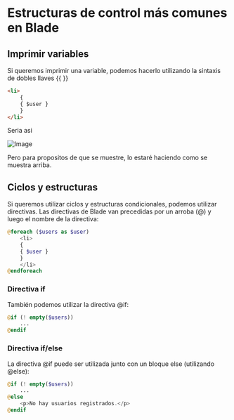 # Estructuras de control más comunes en Blade

## Imprimir variables

Si queremos imprimir una variable, podemos hacerlo utilizando la sintaxis de dobles llaves {{ }}

```html
<li>
    {
    { $user }
    }
</li>
```
Seria asi 

![Image](https://martamaleyka.github.io/Curso-de-Laravel/Imagenes/imprimir.PNG)

Pero para propositos de que se muestre, lo estaré haciendo como se muestra arriba.

## Ciclos y estructuras

Si queremos utilizar ciclos y estructuras condicionales, podemos utilizar directivas. Las directivas de Blade van precedidas por un arroba (@) y luego el nombre de la directiva:

```php
@foreach ($users as $user)
    <li>
    {
    { $user }
    }
    </li>
@endforeach

```

### Directiva if

También podemos utilizar la directiva @if:

```php
@if (! empty($users))
    ...
@endif
```

### Directiva if/else 

La directiva @if puede ser utilizada junto con un bloque else (utilizando @else):
```php
@if (! empty($users))
    ...
@else
    <p>No hay usuarios registrados.</p>
@endif
```


